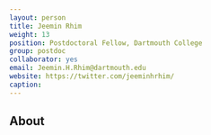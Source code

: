 ```yaml
---
layout: person
title: Jeemin Rhim
weight: 13
position: Postdoctoral Fellow, Dartmouth College
group: postdoc
collaborator: yes
email: Jeemin.H.Rhim@dartmouth.edu
website: https://twitter.com/jeeminhrhim/
caption:
---
```


## About
